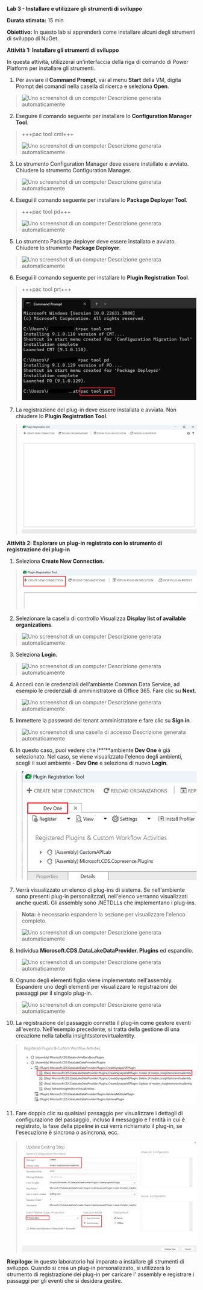 **Lab 3 - Installare e utilizzare gli strumenti di sviluppo**

**Durata stimata:** 15 min

**Obiettivo:** In questo lab si apprenderà come installare alcuni degli
strumenti di sviluppo di NuGet.

**Attività 1: Installare gli strumenti di sviluppo**

In questa attività, utilizzerai un'interfaccia della riga di comando di
Power Platform per installare gli strumenti.

1.  Per avviare il **Command Prompt**, vai al menu **Start** della VM,
    digita Prompt dei comandi nella casella di ricerca e seleziona
    **Open**.

> ![Uno screenshot di un computer Descrizione generata
> automaticamente](./media/image1.png)

2.  Eseguire il comando seguente per installare lo **Configuration
    Manager Tool**.

> +++pac tool cmt+++
>
> ![Uno screenshot di un computer Descrizione generata
> automaticamente](./media/image2.png)

3.  Lo strumento Configuration Manager deve essere installato e avviato.
    Chiudere lo strumento Configuration Manager.

> ![Uno screenshot di un computer Descrizione generata
> automaticamente](./media/image3.png)

4.  Esegui il comando seguente per installare lo **Package Deployer
    Tool**.

> +++pac tool pd+++
>
> ![Uno screenshot di un computer Descrizione generata
> automaticamente](./media/image4.png)

5.  Lo strumento Package deployer deve essere installato e avviato.
    Chiudere lo strumento **Package Deployer**.

> ![Uno screenshot di un computer Descrizione generata
> automaticamente](./media/image5.png)

6.  Esegui il comando seguente per installare lo **Plugin Registration
    Tool**.

> +++pac tool prt+++
>
> ![](./media/image6.png)

7.  La registrazione del plug-in deve essere installata e avviata. Non
    chiudere lo **Plugin Registration Tool**.

> ![](./media/image7.png)

**Attività 2: Esplorare un plug-in registrato con lo strumento di
registrazione dei plug-in**

1.  Seleziona **Create New Connection.**

> ![](./media/image8.png)

2.  Selezionare la casella di controllo Visualizza **Display list of
    available organizations**.

> ![Uno screenshot di un computer Descrizione generata
> automaticamente](./media/image9.png)

3.  Seleziona **Login.**

> ![Uno screenshot di un computer Descrizione generata
> automaticamente](./media/image10.png)

4.  Accedi con le credenziali dell'ambiente Common Data Service, ad
    esempio le credenziali di amministratore di Office 365. Fare clic su
    **Next**.

> ![Uno screenshot di un computer Descrizione generata
> automaticamente](./media/image11.png)

5.  Immettere la password del tenant amministratore e fare clic su
    **Sign in**.

> ![Uno screenshot di una casella di accesso Descrizione generata
> automaticamente](./media/image12.png)

6.  In questo caso, puoi vedere che l**'**ambiente **Dev One** è già
    selezionato. Nel caso, se viene visualizzato l'elenco degli
    ambienti, scegli il suoi ambiente - **Dev One** e seleziona di nuovo
    **Login**.

> ![](./media/image13.png)

7.  Verrà visualizzato un elenco di plug-ins di sistema. Se
    nell'ambiente sono presenti plug-in personalizzati, nell'elenco
    verranno visualizzati anche questi. Gli assembly sono .NETDLLs che
    implementano i plug-ins.

> **Nota:** è necessario espandere la sezione per visualizzare l'elenco
> completo.
>
> ![Uno screenshot di un computer Descrizione generata
> automaticamente](./media/image14.png)

8.  Individua **Microsoft.CDS.DataLakeDataProvider. Plugins** ed
    espandilo.

> ![Uno screenshot di un computer Descrizione generata
> automaticamente](./media/image15.png)

9.  Ognuno degli elementi figlio viene implementato nell'assembly.
    Espandere uno degli elementi per visualizzare le registrazioni dei
    passaggi per il singolo plug-in.

> ![Uno screenshot di un computer Descrizione generata
> automaticamente](./media/image16.png)

10. La registrazione del passaggio connette il plug-in come gestore
    eventi all'evento. Nell'esempio precedente, si tratta della gestione
    di una creazione nella tabella insightsstorevirtualentity.

> ![](./media/image17.png)

11. Fare doppio clic su qualsiasi passaggio per visualizzare i dettagli
    di configurazione del passaggio, incluso il messaggio e l'entità in
    cui è registrato, la fase della pipeline in cui verrà richiamato il
    plug-in, se l'esecuzione è sincrona o asincrona, ecc.

> ![](./media/image18.png)

**Riepilogo:** in questo laboratorio hai imparato a installare gli
strumenti di sviluppo. Quando si crea un plug-in personalizzato, si
utilizzerà lo strumento di registrazione dei plug-in per caricare l'
assembly e registrare i passaggi per gli eventi che si desidera gestire.
